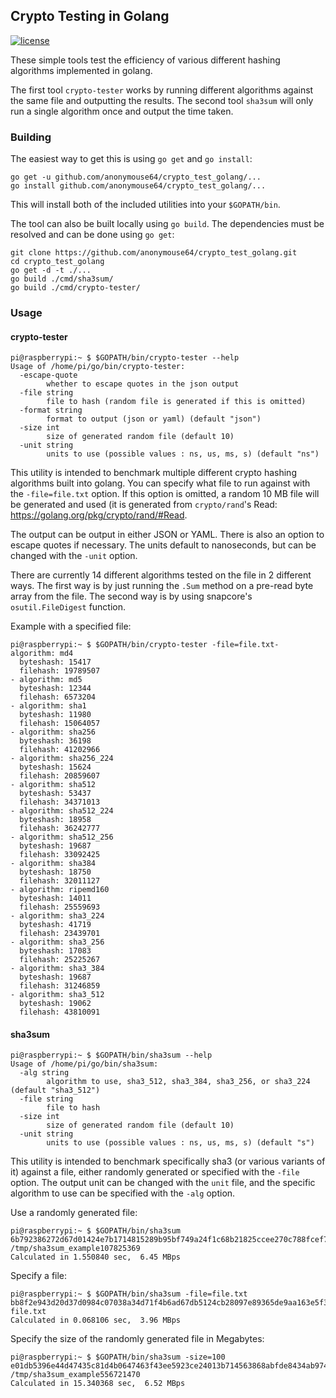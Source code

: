 ## Crypto Testing in Golang

[![license](https://img.shields.io/badge/license-GPLv3-blue.svg)](LICENSE)

These simple tools test the efficiency of various different hashing algorithms implemented in golang.

The first tool `crypto-tester` works by running different algorithms against the same file and outputting the results.
The second tool `sha3sum` will only run a single algorithm once and output the time taken.

### Building

The easiest way to get this is using `go get` and `go install`:

```
go get -u github.com/anonymouse64/crypto_test_golang/...
go install github.com/anonymouse64/crypto_test_golang/...
```

This will install both of the included utilities into your `$GOPATH/bin`.

The tool can also be built locally using `go build`. The dependencies must be resolved and can be done using `go get`:

```
git clone https://github.com/anonymouse64/crypto_test_golang.git
cd crypto_test_golang
go get -d -t ./...
go build ./cmd/sha3sum/
go build ./cmd/crypto-tester/
```


### Usage

#### crypto-tester

```
pi@raspberrypi:~ $ $GOPATH/bin/crypto-tester --help
Usage of /home/pi/go/bin/crypto-tester:
  -escape-quote
    	whether to escape quotes in the json output
  -file string
    	file to hash (random file is generated if this is omitted)
  -format string
    	format to output (json or yaml) (default "json")
  -size int
    	size of generated random file (default 10)
  -unit string
    	units to use (possible values : ns, us, ms, s) (default "ns")
```

This utility is intended to benchmark multiple different crypto hashing algorithms built into golang. You can specify what file to run against with the `-file=file.txt` option. If this option is omitted, a random 10 MB file will be generated and used (it is generated from `crypto/rand`'s Read: https://golang.org/pkg/crypto/rand/#Read.

The output can be output in either JSON or YAML. There is also an option to escape quotes if necessary. The units default to nanoseconds, but can be changed with the `-unit` option.

There are currently 14 different algorithms tested on the file in 2 different ways.
The first way is by just running the `.Sum` method on a pre-read byte array from the file.
The second way is by using snapcore's `osutil.FileDigest` function. 

Example with a specified file:

```
pi@raspberrypi:~ $ $GOPATH/bin/crypto-tester -file=file.txt- algorithm: md4
  byteshash: 15417
  filehash: 19789507
- algorithm: md5
  byteshash: 12344
  filehash: 6573204
- algorithm: sha1
  byteshash: 11980
  filehash: 15064057
- algorithm: sha256
  byteshash: 36198
  filehash: 41202966
- algorithm: sha256_224
  byteshash: 15624
  filehash: 20859607
- algorithm: sha512
  byteshash: 53437
  filehash: 34371013
- algorithm: sha512_224
  byteshash: 18958
  filehash: 36242777
- algorithm: sha512_256
  byteshash: 19687
  filehash: 33092425
- algorithm: sha384
  byteshash: 18750
  filehash: 32011127
- algorithm: ripemd160
  byteshash: 14011
  filehash: 25559693
- algorithm: sha3_224
  byteshash: 41719
  filehash: 23439701
- algorithm: sha3_256
  byteshash: 17083
  filehash: 25225267
- algorithm: sha3_384
  byteshash: 19687
  filehash: 31246859
- algorithm: sha3_512
  byteshash: 19062
  filehash: 43810091

```



#### sha3sum

```
pi@raspberrypi:~ $ $GOPATH/bin/sha3sum --help
Usage of /home/pi/go/bin/sha3sum:
  -alg string
    	algorithm to use, sha3_512, sha3_384, sha3_256, or sha3_224 (default "sha3_512")
  -file string
    	file to hash
  -size int
    	size of generated random file (default 10)
  -unit string
    	units to use (possible values : ns, us, ms, s) (default "s")
```

This utility is intended to benchmark specifically sha3 (or various variants of it) against a file, either randomly generated or specified with the `-file` option. The output unit can be changed with the `unit` file, and the specific algorithm to use can be specified with the `-alg` option.

Use a randomly generated file:

```
pi@raspberrypi:~ $ $GOPATH/bin/sha3sum 
6b792386272d67d01424e7b1714815289b95bf749a24f1c68b21825ccee270c788fcef7f51266e791b2895e0999ac886e828cae70f4e54d0ca0c891d2c6e41c1 /tmp/sha3sum_example107825369
Calculated in 1.550840 sec,  6.45 MBps
```

Specify a file:

```
pi@raspberrypi:~ $ $GOPATH/bin/sha3sum -file=file.txt
bb8f2e943d20d37d0984c07038a34d71f4b6ad67db5124cb28097e89365de9aa163e5f3c18e0f4227a6d4c0ab03a97b44154d4fccf957264014fa9de4614d56a file.txt
Calculated in 0.068106 sec,  3.96 MBps
```

Specify the size of the randomly generated file in Megabytes:
```
pi@raspberrypi:~ $ $GOPATH/bin/sha3sum -size=100
e01db5396e44d47435c81d4b0647463f43ee5923ce24013b714563868abfde8434ab974857d5eb2ccab6ee9bf51e34a730f3c29bf8a9c0ef995e1ddbe49a8d21 /tmp/sha3sum_example556721470
Calculated in 15.340368 sec,  6.52 MBps

```

